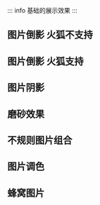 ::: info
基础的展示效果
:::

## 图片倒影 火狐不支持

<preview path="./components/image1.vue"></preview>

## 图片倒影 火狐支持

<preview path="./components/image2.vue"></preview>

## 图片阴影

<preview path="./components/image3.vue"></preview>

## 磨砂效果

<preview path="./components/image4.vue"></preview>

## 不规则图片组合

<preview path="./components/image5.vue"></preview>

## 图片调色

<preview path="./components/image6.vue"></preview>

## 蜂窝图片

<preview path="./components/image7.vue"></preview>
